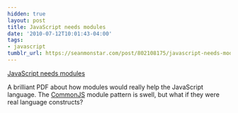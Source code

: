 ```yaml
---
hidden: true
layout: post
title: JavaScript needs modules
date: '2010-07-12T10:01:43-04:00'
tags:
- javascript
tumblr_url: https://seanmonstar.com/post/802108175/javascript-needs-modules
---
```

[JavaScript needs modules](http://blog.mozilla.com/dherman/2010/07/08/javascript-needs-modules/)  

A brilliant PDF about how modules would really help the JavaScript language. The [CommonJS](http://www.commonjs.org/) module pattern is swell, but what if they were real language constructs?

